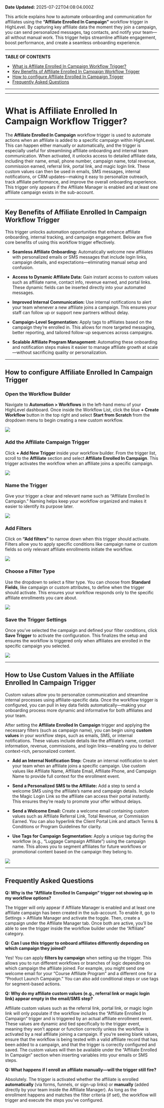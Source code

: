 **Date Updated:** 2025-07-22T04:08:04.000Z

This article explains how to automate onboarding and communication for affiliates using the **“Affiliate Enrolled In Campaign”** workflow trigger in HighLevel. By capturing key affiliate data the moment they join a campaign, you can send personalized messages, tag contacts, and notify your team—all without manual work. This trigger helps streamline affiliate engagement, boost performance, and create a seamless onboarding experience.

---

**TABLE OF CONTENTS**

* [What is Affiliate Enrolled In Campaign Workflow Trigger?](#What-is-Affiliate-Enrolled-In-Campaign-Workflow-Trigger?)
* [Key Benefits of Affiliate Enrolled In Campaign Workflow Trigger](#Key-Benefits-of-Affiliate-Enrolled-In-Campaign-Workflow-Trigger)
* [How to configure Affiliate Enrolled In Campaign Trigger](#How-to-configure-Affiliate-Enrolled-In-Campaign-Trigger)
* [Frequently Asked Questions](#Frequently-Asked-Questions)

---

---

# **What is Affiliate Enrolled In Campaign Workflow Trigger?**

  
The **Affiliate Enrolled In Campaign** workflow trigger is used to automate actions when an affiliate is added to a specific campaign within HighLevel. This can happen either manually or automatically, and the trigger is especially useful for streamlining affiliate onboarding and internal team communication. When activated, it unlocks access to detailed affiliate data, including their name, email, phone number, campaign name, total revenue, commission earned, referral link, portal link, and magic login link. These custom values can then be used in emails, SMS messages, internal notifications, or CRM updates—making it easy to personalize outreach, track affiliate performance, and improve the overall onboarding experience. This trigger only appears if the Affiliate Manager is enabled and at least one affiliate campaign exists in the sub-account.

---

## **Key Benefits of Affiliate Enrolled In Campaign Workflow Trigger**

  
This trigger unlocks automation opportunities that enhance affiliate onboarding, internal tracking, and campaign engagement. Below are five core benefits of using this workflow trigger effectively.

  
* **Seamless Affiliate Onboarding:** Automatically welcome new affiliates with personalized emails or SMS messages that include login links, campaign details, and expectations—eliminating manual setup and confusion.

  
* **Access to Dynamic Affiliate Data:** Gain instant access to custom values such as affiliate name, contact info, revenue earned, and portal links. These dynamic fields can be inserted directly into your automated messages.

  
* **Improved Internal Communication:** Use internal notifications to alert your team whenever a new affiliate joins a campaign. This ensures your staff can follow up or support new partners without delay.

  
* **Campaign-Level Segmentation:** Apply tags to affiliates based on the campaign they’re enrolled in. This allows for more targeted messaging, better reporting, and tailored follow-up sequences across campaigns.

  
* **Scalable Affiliate Program Management:** Automating these onboarding and notification steps makes it easier to manage affiliate growth at scale—without sacrificing quality or personalization.

---

## **How to configure Affiliate Enrolled In Campaign Trigger**

  
### **Open the Workflow Builder**

  
Navigate to **Automation > Workflows** in the left-hand menu of your HighLevel dashboard. Once inside the Workflow List, click the blue **\+ Create Workflow** button in the top right and select **Start from Scratch** from the dropdown menu to begin creating a new custom workflow.

  
![](https://s3.amazonaws.com/cdn.freshdesk.com/data/helpdesk/attachments/production/155050122714/original/rQylRHJ1b_2k3EjHY9H4MZyLYWjYDbN83g.png?1753031219)
  
  
### **Add the Affiliate Campaign Trigger**

  
Click **\+ Add New Trigger** inside your workflow builder. From the trigger list, scroll to the **Affiliate** section and select **Affiliate Enrolled In Campaign**. This trigger activates the workflow when an affiliate joins a specific campaign.

  
![](https://s3.amazonaws.com/cdn.freshdesk.com/data/helpdesk/attachments/production/155050122729/original/Bcrr0WKwL0f-ntuscOCGNv9FyJSqaSfsiQ.png?1753031272)
  
  
### **Name the Trigger**

  
Give your trigger a clear and relevant name such as “Affiliate Enrolled In Campaign.” Naming helps keep your workflow organized and makes it easier to identify its purpose later.

  
![](https://s3.amazonaws.com/cdn.freshdesk.com/data/helpdesk/attachments/production/155050122735/original/cnIk8HirSZv7z9ENKkDfzoBKc6iriofvjw.png?1753031319)
  
  
### **Add Filters**

  
Click on **“Add filters”** to narrow down when this trigger should activate. Filters allow you to apply specific conditions like campaign name or custom fields so only relevant affiliate enrollments initiate the workflow.

  
![](https://s3.amazonaws.com/cdn.freshdesk.com/data/helpdesk/attachments/production/155050122742/original/NxHd82ysrhOxv8ZGp054G_PcDHcKxMDQng.png?1753031365)
  
  
### **Choose a Filter Type**

  
Use the dropdown to select a filter type. You can choose from **Standard Fields**, like campaign or custom attributes, to define when the trigger should activate. This ensures your workflow responds only to the specific affiliate enrollments you care about.

  
![](https://s3.amazonaws.com/cdn.freshdesk.com/data/helpdesk/attachments/production/155050122748/original/AHNmD0VFigF0s7K-9sHG3WaxygbGgKdVQQ.png?1753031407)
  
  
### **Save the Trigger Settings**

  
Once you’ve selected the campaign and defined your filter conditions, click **Save Trigger** to activate the configuration. This finalizes the setup and ensures the workflow is triggered only when affiliates are enrolled in the specific campaign you selected.

  
![](https://s3.amazonaws.com/cdn.freshdesk.com/data/helpdesk/attachments/production/155050122756/original/LDqqXEWe1PoF_jINqEmyxIOYJThICi6SDg.png?1753031463)

---

## **How to Use Custom Values in the Affiliate Enrolled In Campaign Trigger**

  
Custom values allow you to personalize communication and streamline internal processes using affiliate-specific data. Once the workflow trigger is configured, you can pull in key data fields automatically—making your onboarding process more dynamic and informative for both affiliates and your team.

  
After setting the **Affiliate Enrolled In Campaign** trigger and applying the necessary filters (such as campaign name), you can begin using **custom values** in your workflow steps, such as emails, SMS, or internal notifications. These values include details like the affiliate’s name, contact information, revenue, commissions, and login links—enabling you to deliver context-rich, personalized content.

  
* **Add an Internal Notification Step:** Create an internal notification to alert your team when an affiliate joins a specific campaign. Use custom values like Affiliate Name, Affiliate Email, Affiliate Phone, and Campaign Name to provide full context for the enrollment event.

  
* **Send a Personalized SMS to the Affiliate:** Add a step to send a welcome SMS using the affiliate’s name and campaign details. Include the Magic Login Link so the affiliate can access their portal instantly. This ensures they’re ready to promote your offer without delays.

  
* **Send a Welcome Email:** Create a welcome email containing custom values such as Affiliate Referral Link, Total Revenue, or Commission Earned. You can also hyperlink the Client Portal Link and attach Terms & Conditions or Program Guidelines for clarity.

  
* **Use Tags for Campaign Segmentation:** Apply a unique tag during the workflow (e.g., “Luggage Campaign Affiliate”) using the campaign name. This allows you to segment affiliates for future workflows or promotional content based on the campaign they belong to.

  
![](https://s3.amazonaws.com/cdn.freshdesk.com/data/helpdesk/attachments/production/155050127966/original/Jpvn-gAUMDMa5yUX3oRXgqNlFTeagDKrCg.gif?1753068328)

---

## **Frequently Asked Questions**

  
**Q: Why is the “Affiliate Enrolled In Campaign” trigger not showing up in my workflow options?**

The trigger will only appear if Affiliate Manager is enabled and at least one affiliate campaign has been created in the sub-account. To enable it, go to Settings > Affiliate Manager and activate the toggle. Then, create a campaign under the Affiliate Manager tab. Once both are active, you’ll be able to see the trigger inside the workflow builder under the “Affiliate” category.

  
**Q: Can I use this trigger to onboard affiliates differently depending on which campaign they joined?**

Yes! You can apply **filters by campaign** when setting up the trigger. This allows you to run different workflows or branches of logic depending on which campaign the affiliate joined. For example, you might send one welcome email for your “Course Affiliate Program” and a different one for a “Product Launch Campaign.” You can also add conditional steps or use tags for segment-based actions.

**Q: Why do my affiliate custom values (e.g., referral link or magic login link) appear empty in the email/SMS step?**

Affiliate custom values such as the referral link, portal link, or magic login link will only populate if the workflow includes the “Affiliate Enrolled In Campaign” trigger and is triggered by an actual affiliate enrollment event. These values are dynamic and tied specifically to the trigger event, meaning they won’t appear or function correctly unless the workflow is activated by a real affiliate joining a campaign. If you’re seeing blank values, ensure that the workflow is being tested with a valid affiliate record that has been added to a campaign, and that the trigger is correctly configured and saved. The custom values will then be available under the “Affiliate Enrolled In Campaign” section when inserting variables into your emails or SMS steps.

  
**Q: What happens if I enroll an affiliate manually—will the trigger still fire?**

Absolutely. The trigger is activated whether the affiliate is enrolled **automatically** (via forms, funnels, or sign-up links) or **manually** (added directly by your team inside the Affiliate Manager). As long as the enrollment happens and matches the filter criteria (if set), the workflow will trigger and execute the steps you’ve configured.